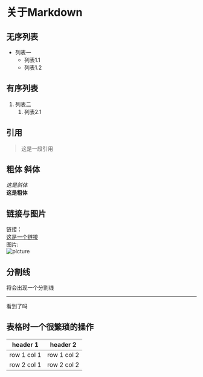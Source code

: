 # 关于Markdown
## 无序列表
- 列表一
    - 列表1.1
    - 列表1.2
## 有序列表
1. 列表二
    1. 列表2.1
## 引用
>这是一段引用
## 粗体 斜体
*这是斜体*  
**这是粗体**
## 链接与图片
链接：  
[这是一个链接](http://baidu.com)  
图片:  
![picture](http://note.youdao.com/favicon.ico)
## 分割线
将会出现一个分割线
***
看到了吗
## 表格时一个很繁琐的操作

header 1 | header 2
---|---
row 1 col 1 | row 1 col 2
row 2 col 1 | row 2 col 2



